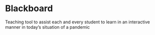 # Blackboard
Teaching tool to assist each and every student to learn in an interactive manner in today’s situation of a pandemic
